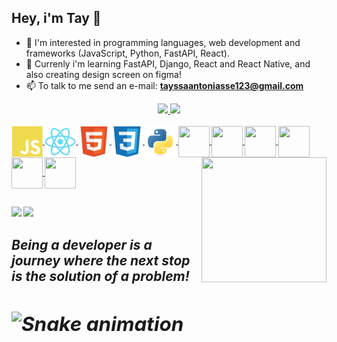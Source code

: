 ## Hey, i'm Tay 👋
- 👀 I'm interested in programming languages, web development and frameworks (JavaScript, Python, FastAPI, React).
- 🌱 Currenly i'm learning FastAPI, Django, React and React Native, and also creating design screen on figma!
- 📫 To talk to me send an e-mail: <strong>tayssaantoniasse123@gmail.com<strong/> 

<div align="center">
  <a href="https://github.com/TayAntony">
  <img height="180em" src="https://github-readme-stats.vercel.app/api?username=TayAntony&show_icons=true&theme=cobalt&include_all_commits=true&count_private=true"/>
  <img height="180em" src="https://github-readme-stats.vercel.app/api/top-langs/?username=TayAntony&layout=compact&langs_count=7&theme=cobalt"/>
</div>
<div style="display: inline_block"><br>
  <img align="center" height="50" width="50" src="https://raw.githubusercontent.com/devicons/devicon/master/icons/javascript/javascript-plain.svg">
  <img align="center" height="50" width="50" src="https://raw.githubusercontent.com/devicons/devicon/master/icons/react/react-original.svg">
  <img align="center" height="50" width="50" src="https://raw.githubusercontent.com/devicons/devicon/master/icons/html5/html5-original.svg">
  <img align="center" height="50" width="50" src="https://raw.githubusercontent.com/devicons/devicon/master/icons/css3/css3-original.svg">
  <img align="center" height="50" width="50" src="https://raw.githubusercontent.com/devicons/devicon/master/icons/python/python-original.svg">
  <img align="center" height="50" width="50" src="https://cdn.jsdelivr.net/gh/devicons/devicon/icons/vscode/vscode-original.svg">
  <img align="center" height="50" width="50" src="https://cdn.jsdelivr.net/gh/devicons/devicon/icons/firebase/firebase-plain.svg" />
  <img align="center" height="50" width="50" src="https://cdn.jsdelivr.net/gh/devicons/devicon/icons/django/django-plain.svg" />
  <img align="center" height="50" width="50" src="https://cdn.jsdelivr.net/gh/devicons/devicon/icons/fastapi/fastapi-original.svg" />
  <img align="center" height="50" width="50" src="https://cdn.jsdelivr.net/gh/devicons/devicon/icons/figma/figma-original.svg" />
  <img align="center" height="50" width="50" src="https://cdn.jsdelivr.net/gh/devicons/devicon/icons/tailwindcss/tailwindcss-plain.svg" />
  <a href="https://picasion.com/"><img align="right" src="https://i.picasion.com/pic92/0fd0d81fafec3514423de867913846b4.gif" width="200" height="200" border="0"/></a>
</div>
  
  ##
 
<div> 
  <a href="https://www.instagram.com/tay.antony/" target="_blank"><img src="https://img.shields.io/badge/Instagram-E4405F?style=for-the-badge&logo=instagram&logoColor=white" target="_blank"></a>
  <a href="https://www.linkedin.com/in/tayssa-antoniasse-724373190/" target="_blank"><img src="https://img.shields.io/badge/-LinkedIn-%230077B5?style=for-the-badge&logo=linkedin&logoColor=white" target="_blank"></a>
</div>

##
 <h2><i> Being a developer is a journey where the next stop is the solution of a problem! <i/><h2/>
 
 ![Snake animation](https://github.com/TayAntony/TayAntony/blob/output/github-contribution-grid-snake.svg)

